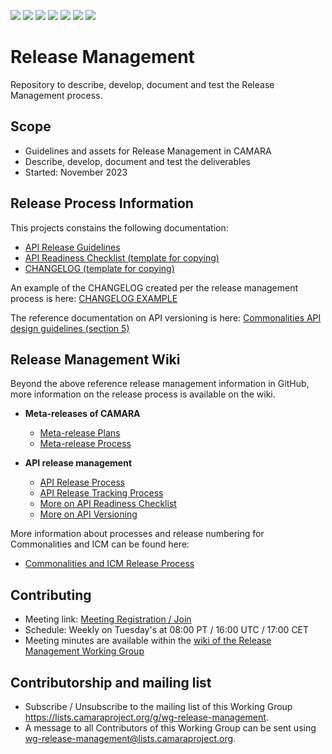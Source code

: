 <a href="https://github.com/camaraproject/ReleaseManagement/commits/" title="Last Commit"><img src="https://img.shields.io/github/last-commit/camaraproject/ReleaseManagement?style=plastic"></a>
<a href="https://github.com/camaraproject/ReleaseManagement/issues" title="Open Issues"><img src="https://img.shields.io/github/issues/camaraproject/ReleaseManagement?style=plastic"></a>
<a href="https://github.com/camaraproject/ReleaseManagement/pulls" title="Open Pull Requests"><img src="https://img.shields.io/github/issues-pr/camaraproject/ReleaseManagement?style=plastic"></a>
<a href="https://github.com/camaraproject/ReleaseManagement/graphs/contributors" title="Contributors"><img src="https://img.shields.io/github/contributors/camaraproject/ReleaseManagement?style=plastic"></a>
<a href="https://github.com/camaraproject/ReleaseManagement" title="Repo Size"><img src="https://img.shields.io/github/repo-size/camaraproject/ReleaseManagement?style=plastic"></a>
<a href="https://github.com/camaraproject/ReleaseManagement/blob/main/LICENSE" title="License"><img src="https://img.shields.io/badge/License-Apache%202.0-green.svg?style=plastic"></a>
<img src="https://img.shields.io/badge/Working%20Group-red">

# Release Management
Repository to describe, develop, document and test the Release Management process.

## Scope
* Guidelines and assets for Release Management in CAMARA
* Describe, develop, document and test the deliverables
* Started: November 2023

## Release Process Information

This projects constains the following documentation:

* [API Release Guidelines](https://github.com/camaraproject/ReleaseManagement/blob/main/documentation/API_Release_Guidelines.md)
* [API Readiness Checklist (template for copying)](https://github.com/camaraproject/ReleaseManagement/blob/main/documentation/API-Readiness-Checklist.md)
* [CHANGELOG (template for copying)](https://github.com/camaraproject/ReleaseManagement/blob/main/documentation/CHANGELOG_TEMPLATE.md)

An example of the CHANGELOG created per the release management process is here: [CHANGELOG EXAMPLE](https://github.com/camaraproject/ReleaseManagement/blob/main/documentation/SupportingDocuments/CHANGELOG_EXAMPLE.MD)

The reference documentation on API versioning is here: [Commonalities API design guidelines (section 5)](https://github.com/camaraproject/Commonalities/blob/main/documentation/API-design-guidelines.md)

## Release Management Wiki

Beyond the above reference release management information in GitHub, more information on the release process is available on the wiki.

* **Meta-releases of CAMARA**

  * [Meta-release Plans](https://wiki.camaraproject.org/x/2qN3)
  * [Meta-release Process](https://wiki.camaraproject.org/x/G7N3)

* **API release management**
  * [API Release Process](https://wiki.camaraproject.org/x/AgAVAQ)
  * [API Release Tracking Process](https://wiki.camaraproject.org/x/HQBFAQ)
  * [More on API Readiness Checklist](https://wiki.camaraproject.org/display/CAM/API+Release+Process#APIReleaseProcess-APIreadinesschecklist)
  * [More on API Versioning](https://wiki.camaraproject.org/display/CAM/API+versioning)

More information about processes and release numbering for Commonalities and ICM can be found here:

  * [Commonalities and ICM Release Process](https://wiki.camaraproject.org/display/CAM/Meta-release+Process#MetareleaseProcess-CommonalitiesandICM)

## Contributing
* Meeting link: [Meeting Registration / Join](https://zoom-lfx.platform.linuxfoundation.org/meeting/97762557636?password=e5f98402-8c29-448d-a8b1-f2dceaa9d4ba)
* Schedule: Weekly on Tuesday's at 08:00 PT / 16:00 UTC / 17:00 CET
* Meeting minutes are available within the [wiki of the Release Management Working Group](https://wiki.camaraproject.org/display/CAM/Release+Management+Working+Group)

## Contributorship and mailing list
* Subscribe / Unsubscribe to the mailing list of this Working Group <https://lists.camaraproject.org/g/wg-release-management>.
* A message to all Contributors of this Working Group can be sent using <wg-release-management@lists.camaraproject.org>.
